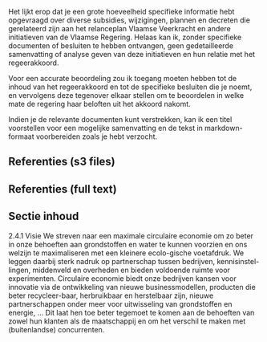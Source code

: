 

Het lijkt erop dat je een grote hoeveelheid specifieke informatie hebt opgevraagd over diverse subsidies, wijzigingen, plannen en decreten die gerelateerd zijn aan het relanceplan Vlaamse Veerkracht en andere initiatieven van de Vlaamse Regering. Helaas kan ik, zonder specifieke documenten of besluiten te hebben ontvangen, geen gedetailleerde samenvatting of analyse geven van deze initiatieven en hun relatie met het regeerakkoord.

Voor een accurate beoordeling zou ik toegang moeten hebben tot de inhoud van het regeerakkoord en tot de specifieke besluiten die je noemt, en vervolgens deze tegenover elkaar stellen om te beoordelen in welke mate de regering haar beloften uit het akkoord nakomt.

Indien je de relevante documenten kunt verstrekken, kan ik een titel voorstellen voor een mogelijke samenvatting en de tekst in markdown-formaat voorbereiden zoals je hebt verzocht.

## Referenties (s3 files)



## Referenties (full text)



## Sectie inhoud

2.4.1 Visie We streven naar een maximale circulaire economie om zo beter in onze behoeften aan grondstoffen en water te kunnen voorzien en ons welzijn te maximaliseren met een kleinere ecolo-gische voetafdruk. We leggen daarbij sterk nadruk op partnerschap tussen bedrijven, kennisinstel-lingen, middenveld en overheden en bieden voldoende ruimte voor experimenten. Circulaire economie biedt onze bedrijven kansen voor innovatie via de ontwikkeling van nieuwe businessmodellen, producten die beter recycleer-baar, herbruikbaar en herstelbaar zijn, nieuwe partnerschappen onder meer voor uitwisseling van grondstoffen en energie, … Dit laat hen toe beter tegemoet te komen aan de behoeften van zowel hun klanten als de maatschappij en om het verschil te maken met (buitenlandse) concurrenten. 